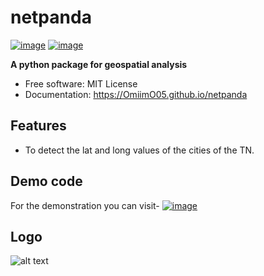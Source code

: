 # netpanda


[![image](https://img.shields.io/pypi/v/netpanda.svg)](https://pypi.python.org/pypi/netpanda)
[![image](https://img.shields.io/conda/vn/conda-forge/netpanda.svg)](https://anaconda.org/conda-forge/netpanda)


**A python package for geospatial analysis**


-   Free software: MIT License
-   Documentation: <https://OmiimO05.github.io/netpanda>
    

## Features

-   To detect the lat and long values of the cities of the TN.


## Demo code
For the demonstration you can visit- 
[![image](https://colab.research.google.com/assets/colab-badge.svg)](https://colab.research.google.com/github/OmIImO05/netpanda/blob/main/docs/examples/example_code.ipynb)


## Logo
![alt text](<netpanda edit.JPG>)
